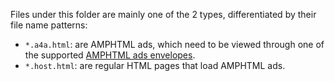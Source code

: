 Files under this folder are mainly one of the 2 types, differentiated
by their file name patterns:

- `*.a4a.html`: are AMPHTML ads, which need to be viewed through
  one of the supported [AMPHTML ads envelopes](../../../../contributing/TESTING.md#a4a-envelope-a4a-a4a-3p).
- `*.host.html`: are regular HTML pages that load AMPHTML ads.
